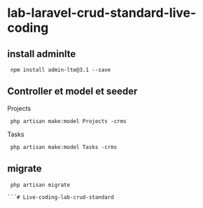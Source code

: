 # lab-laravel-crud-standard-live-coding

## install adminlte
```
 npm install admin-lte@3.1 --save

```

## Controller et model et seeder
Projects
```
 php artisan make:model Projects -crms

```

Tasks
```
 php artisan make:model Tasks -crms

```

## migrate
```
 php artisan migrate

```#   L i v e - c o d i n g - l a b - c r u d - s t a n d a r d  
 